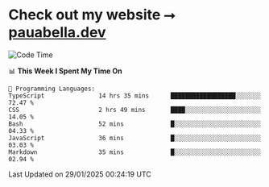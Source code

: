 # Check out my website ⭢ [pauabella.dev](https://pauabella.dev)

<!--START_SECTION:waka-->
![Code Time](http://img.shields.io/badge/Code%20Time-4%2C025%20hrs%2026%20mins-blue)

📊 **This Week I Spent My Time On** 

```text
💬 Programming Languages: 
TypeScript               14 hrs 35 mins      ██████████████████░░░░░░░   72.47 % 
CSS                      2 hrs 49 mins       ████░░░░░░░░░░░░░░░░░░░░░   14.05 % 
Bash                     52 mins             █░░░░░░░░░░░░░░░░░░░░░░░░   04.33 % 
JavaScript               36 mins             █░░░░░░░░░░░░░░░░░░░░░░░░   03.03 % 
Markdown                 35 mins             █░░░░░░░░░░░░░░░░░░░░░░░░   02.94 % 
```


 Last Updated on 29/01/2025 00:24:19 UTC
<!--END_SECTION:waka-->
